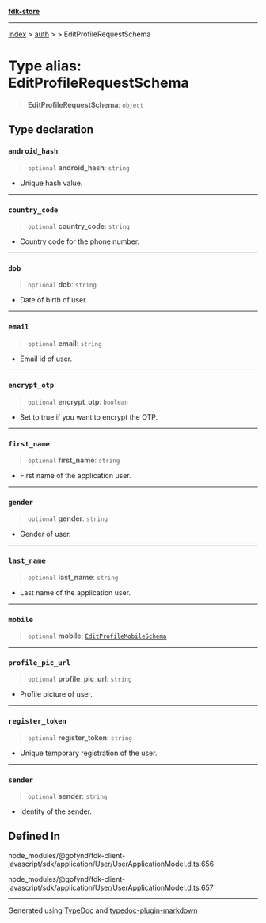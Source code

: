 [**fdk-store**](../../../README.md)
***

[Index](../../../API.md) > [auth](../../README.md) > [<internal>](../README.md) > EditProfileRequestSchema

# Type alias: EditProfileRequestSchema

> **EditProfileRequestSchema**: `object`

## Type declaration

### `android_hash`

> `optional` **android\_hash**: `string`

- Unique hash value.

***

### `country_code`

> `optional` **country\_code**: `string`

- Country code for the phone number.

***

### `dob`

> `optional` **dob**: `string`

- Date of birth of user.

***

### `email`

> `optional` **email**: `string`

- Email id of user.

***

### `encrypt_otp`

> `optional` **encrypt\_otp**: `boolean`

- Set to true if you want to encrypt the OTP.

***

### `first_name`

> `optional` **first\_name**: `string`

- First name of the application user.

***

### `gender`

> `optional` **gender**: `string`

- Gender of user.

***

### `last_name`

> `optional` **last\_name**: `string`

- Last name of the application user.

***

### `mobile`

> `optional` **mobile**: [`EditProfileMobileSchema`](type-alias.EditProfileMobileSchema.md)

***

### `profile_pic_url`

> `optional` **profile\_pic\_url**: `string`

- Profile picture of user.

***

### `register_token`

> `optional` **register\_token**: `string`

- Unique temporary registration of the user.

***

### `sender`

> `optional` **sender**: `string`

- Identity of the sender.

## Defined In

node\_modules/@gofynd/fdk-client-javascript/sdk/application/User/UserApplicationModel.d.ts:656

node\_modules/@gofynd/fdk-client-javascript/sdk/application/User/UserApplicationModel.d.ts:657

***
Generated using [TypeDoc](https://typedoc.org/) and [typedoc-plugin-markdown](https://www.npmjs.com/package/typedoc-plugin-markdown)
